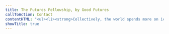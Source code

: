 ```yaml
---
title: The Futures Fellowship, by Good Futures
callToAction: Contact
contentHTML: "<ul><li><strong>Collectively, the world spends more on ice cream than on what it does to prevent extinction caused by technologies.</strong> (<a href=\"https://www.bbc.com/future/article/20200923-the-hinge-of-history-long-termism-and-existential-risk\">source</a>)</li><li>The UN Biological Weapons Convention has a smaller budget than the average McDonalds. (<a href=\"https://www.bbc.com/future/article/20200923-the-hinge-of-history-long-termism-and-existential-risk\">source</a>)</li><li>This year nearly 100 billion dollars will be spent on AI system development, but there are only 300 full time professionals dedicated to making sure AI is safe. (<a href=\"https://investingnews.com/ai-forecast/#:~:text=%E2%80%9CSafety%20is%20gaining%20awareness%20among%20major%20AI%20research,safety%20becoming%20a%20mainstream%20discipline%2C%E2%80%9D%20the%20researchers%20wrote.\">source</a>) (<a href=\"https://www.businesswire.com/news/home/20190904005570/en/Worldwide-Spending-Artificial-Intelligence-Systems-98-Billion#:~:text=According%20to%20the%20recently%20updated%20IDC%20Worldwide%20Artificial,that%20will%20be%20spent%20in%202019.%20Tweet%20this\">source</a>)</li></ul><p>Existing and emerging technology pose <strong>real existential threats</strong> to humanity and our future as a whole. Given the gravity of these issues, <strong>there are drastically too few people working on them</strong>, and there is&nbsp;<strong>an immediate need for talented students</strong> to work to preserve our future, students like you.</p><p>Recognizing this need, Good Futures will run its first Futures Fellowship. <strong>The program is designed to kick start the careers of students working to preserve our future</strong>, through guided research, publishing opportunities, and <strong>access to professional conferences and retreats</strong> on these topics.</p><h4>What we offer:</h4><ul><li><strong>Stimulating work on a project which actually means something</strong></li><li>Research experience</li><li>A final research project which can be linked to on a resume or LinkedIn</li><li><strong>Publishing assistance</strong></li><li><strong>Up to $1000 in cash prizes </strong>​​​​​​</li><li>Connection to a professional network for a variety of relevant fields</li></ul><h4>Program Details</h4><p><strong>Commitment</strong>: 3-4 hours per week February 21st - April 30th<br /><br />The program will consist of two parts:<br /><br />- 3 weeks of small group discussion on specific existential risks, how to reduce them, and why we should care.&nbsp;<br /><br />- 6 weeks of guided collaborative research. After choosing your topic, your team will meet up weekly to call with your mentor and cowork on the project.&nbsp;<br /><br /><strong>Key Dates</strong><br />2/9: Informational Intro Event + Pizza<br />2/14: Application Deadline<br />3/20: Project Selection Day<br />4/30: Project Presentations</p><p>&nbsp;If you have any questions please contact:<a href=\"mailto:goodfuturesuw@gmail.com\">&nbsp;goodfuturesuw@gmail.com</a></p><h3>Prize Details</h3><ul><li>We can offer a final prize pool worth $75 dollars per person who completes the program.&nbsp;</li><li>The Prize Pool will be split amongst the team with the best research prject, according to the criteria below.</li></ul><h4>Award Criteria</h4><p><strong>Effective Altruism UW-Madison Proposal Review Board Guidelines</strong></p><ul><li>Five members:&nbsp;<ul><li>Made up of EA leadership&nbsp;</li><li>Reviewers may not judge a proposal from someone they have a personal relationship with (outside of EA Club activities or engagement)&nbsp;</li><li>Review board members will analyze each proposal with their own volition prior to discussing with other members, and will then meet to discuss their judgements for as long as is necessary at a round-table approval/denial session.&nbsp;</li></ul></li><li>Projects will be judged along the following dimensions<ul><li>Presentation: Is the research well presented, easy to read, and writing clear?</li><li>Quality: How effectively does the research build upon or more succinctly summarize existing research?&nbsp;</li><li>Depth: How deeply is your research question addressed? Do you address counter arguments, meaningful variations of your research question, or propose further research?</li></ul></li></ul><p><strong>Statement of impartiality (this can be noted at the end of our submission form or application guidelines document):&nbsp;</strong></p><p><em>“Effective Altruism at University of Wisconsin-Madison strives to create an environment where diverse thought and experience are welcome. We pride ourselves on the impartiality and integrity of our selection processes, and have an unwavering commitment to the elimination of any conflicts of interest. Any and all proposals will receive a comprehensive and fair review in which the merit of each is considered according to the governing principles of our Review Board” </em></p><p>\_</p>"
showTitle: true
---
```


